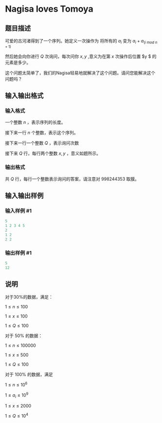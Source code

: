 # Nagisa loves Tomoya

## 题目描述

可爱的古河渚得到了一个序列。她定义一次操作为 将所有的 $a_i$ 变为 $a_i+a_{(i\ mod \ n+1)}$

然后她会向你进行 $Q$ 次询问，每次问你 $x,y$ ,意义为在第 $x$ 次操作后位置 $y $ 的元素是多少。

这个问题太简单了，我们的Nagisa轻易地就解决了这个问题。请问您能解决这个问题吗？

## 输入输出格式

### 输入格式

一个整数 $n$ ，表示序列的长度。

接下来一行 $n$ 个整数，表示这个序列。

接下来一行一个整数 $Q$ ，表示询问次数

接下来 $Q$ 行，每行两个整数 $x,y$ ，意义如题所示。

### 输出格式

共 $Q$ 行，每行一个整数表示询问的答案，请注意对 $998244353$ 取膜。

## 输入输出样例

### 输入样例 #1

```cpp
5
1 2 3 4 5
2
1 2
2 2
```


### 输出样例 #1

```cpp
5
12
```


## 说明

对于$30 \%$的数据，满足：

$1 \leq n \leq 100$

$1 \leq x \leq 100$

$1 \leq Q \leq 100$

对于 $50\%$ 的数据：

$1\leq n \leq 100000$

$1 \leq x \leq 500$

$1 \leq Q \leq 100$

对于 $100 \%$ 的数据，满足

$1 \leq n \leq 10^6$

$1 \leq a_i \leq 10^9$

$1 \leq x \leq 2000$

$1 \leq Q \leq 10^4$

